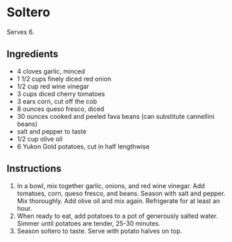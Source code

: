 # Soltero

Serves 6.

## Ingredients

- 4 cloves garlic, minced
- 1 1/2 cups finely diced red onion
- 1/2 cup red wine vinegar
- 3 cups diced cherry tomatoes
- 3 ears corn, cut off the cob
- 8 ounces queso fresco, diced
- 30 ounces cooked and peeled fava beans (can substitute cannellini beans)
- salt and pepper to taste
- 1/2 cup olive oil
- 6 Yukon Gold potatoes, cut in half lengthwise

## Instructions

1. In a bowl, mix together garlic, onions, and red wine vinegar. Add tomatoes, corn, queso fresco, and beans. Season with salt and pepper. Mix thoroughly. Add olive oil and mix again. Refrigerate for at least an hour.
2. When ready to eat, add potatoes to a pot of generously salted water. Simmer until potatoes are tender, 25-30 minutes.
3. Season soltero to taste. Serve with potato halves on top.
